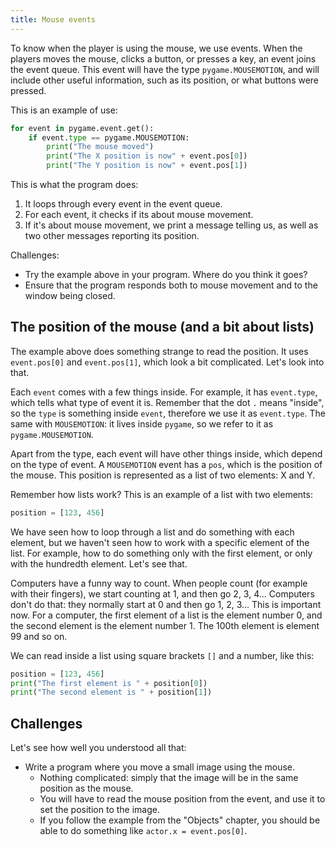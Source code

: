 ```yaml
---
title: Mouse events
---
```


To know when the player is using the mouse, we use events. When the players moves the mouse, clicks a button, or presses a key, an event joins the event queue. This event will have the type `pygame.MOUSEMOTION`, and will include other useful information, such as its position, or what buttons were pressed.

This is an example of use:

```python
for event in pygame.event.get():
    if event.type == pygame.MOUSEMOTION:
        print("The mouse moved")
        print("The X position is now" + event.pos[0])
        print("The Y position is now" + event.pos[1])
```

This is what the program does:

  1. It loops through every event in the event queue.
  2. For each event, it checks if its about mouse movement.
  3. If it's about mouse movement, we print a message telling us, as well as two other messages reporting its position.

Challenges:

  * Try the example above in your program. Where do you think it goes?
  * Ensure that the program responds both to mouse movement and to the window being closed.

## The position of the mouse (and a bit about lists)

The example above does something strange to read the position. It uses `event.pos[0]` and `event.pos[1]`, which look a bit complicated. Let's look into that.

Each `event` comes with a few things inside. For example, it has `event.type`, which tells what type of event it is. Remember that the dot `.` means "inside", so the `type` is something inside `event`, therefore we use it as `event.type`. The same with `MOUSEMOTION`: it lives inside `pygame`, so we refer to it as `pygame.MOUSEMOTION`.

Apart from the type, each event will have other things inside, which depend on the type of event. A `MOUSEMOTION` event has a `pos`, which is the position of the mouse. This position is represented as a list of two elements: X and Y.

Remember how lists work? This is an example of a list with two elements:

```python
position = [123, 456]
```

We have seen how to loop through a list and do something with each element, but we haven't seen how to work with a specific element of the list. For example, how to do something only with the first element, or only with the hundredth element. Let's see that.

Computers have a funny way to count. When people count (for example with their fingers), we start counting at 1, and then go 2, 3, 4... Computers don't do that: they normally start at 0 and then go 1, 2, 3... This is important now. For a computer, the first element of a list is the element number 0, and the second element is the element number 1. The 100th element is element 99 and so on.

We can read inside a list using square brackets `[]` and a number, like this:

```python
position = [123, 456]
print("The first element is " + position[0])
print("The second element is " + position[1])
```

## Challenges

Let's see how well you understood all that:

  * Write a program where you move a small image using the mouse.
    * Nothing complicated: simply that the image will be in the same position as the mouse.
    * You will have to read the mouse position from the event, and use it to set the position to the image.
    * If you follow the example from the "Objects" chapter, you should be able to do something like `actor.x = event.pos[0]`.
